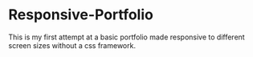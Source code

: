 # Responsive-Portfolio
This is my first attempt at a basic portfolio made responsive to different screen sizes without a css framework. 
